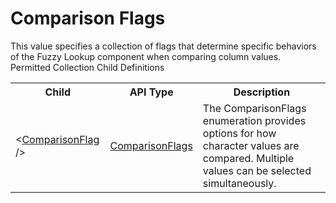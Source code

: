 # Comparison Flags

<div class="LanguageSummary"><div class ="SummaryItem">This value specifies a collection of flags that determine specific behaviors of the Fuzzy Lookup component when comparing column values.</div></div><div class="SchemaBindingGroup"><div class="SchemaBindingGroupHeader">Permitted Collection Child Definitions</div><table id="SchemaBindingList" class="SchemaBindingList"><tbody><tr><th class="SchemaBindingNameColumnHeader">Child</th><th class="SchemaBindingTypeColumnHeader">API Type</th><th class="SchemaBindingSummaryColumnHeader">Description</th></tr><tr class="cd0"><td class="SchemaBindingName"><span class="punc">&lt;</span><a href=Varigence.Languages.Biml.Transformation.ComparisonFlags.html">ComparisonFlag</a><span class="punc"> /&gt;</span></td><td class="SchemaBindingType"><a href="../api-reference/Varigence.Languages.Biml.Transformation.ComparisonFlags.html">ComparisonFlags</a></td><td class="SchemaBindingSummary">The ComparisonFlags enumeration provides options for how character values are compared.  Multiple values can be selected simultaneously.</td></tr></tbody></table></div>